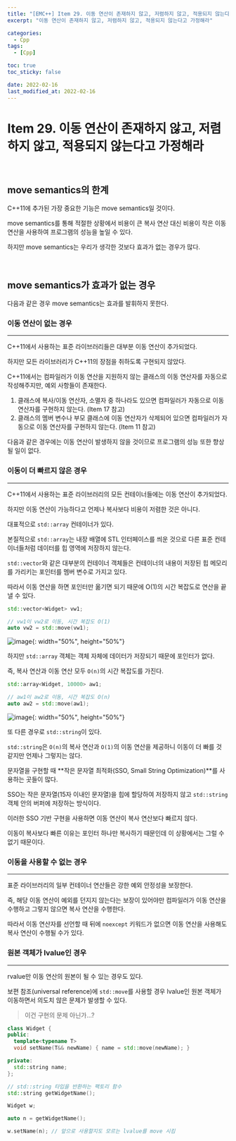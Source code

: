 ```yaml
---
title: "[EMC++] Item 29. 이동 연산이 존재하지 않고, 저렴하지 않고, 적용되지 않는다고 가정해라"
excerpt: "이동 연산이 존재하지 않고, 저렴하지 않고, 적용되지 않는다고 가정해라"

categories:
  - Cpp
tags:
  - [Cpp]

toc: true
toc_sticky: false

date: 2022-02-16
last_modified_at: 2022-02-16
---
```


# Item 29. 이동 연산이 존재하지 않고, 저렴하지 않고, 적용되지 않는다고 가정해라

<br>

## move semantics의 한계

C++11에 추가된 가장 중요한 기능은 move semantics일 것이다.

move semantics를 통해 적절한 상황에서 비용이 큰 복사 연산 대신 비용이 작은 이동 연산을 사용하여 프로그램의 성능을 높일 수 있다.

하지만 move semantics는 우리가 생각한 것보다 효과가 없는 경우가 많다.

<br>

## move semantics가 효과가 없는 경우

다음과 같은 경우 move semantics는 효과를 발휘하지 못한다.

### 이동 연산이 없는 경우
---
C++11에서 사용하는 표준 라이브러리들은 대부분 이동 연산이 추가되었다.

하지만 모든 라이브러리가 C++11의 장점을 취하도록 구현되지 않았다.

C++11에서는 컴파일러가 이동 연산을 지원하지 않는 클래스의 이동 연산자를 자동으로 작성해주지만, 예외 사항들이 존재한다.

1. 클래스에 복사/이동 연산자, 소멸자 중 하나라도 있으면 컴파일러가 자동으로 이동 연산자를 구현하지 않는다. (Item 17 참고)
2. 클래스의 멤버 변수나 부모 클래스에 이동 연산자가 삭제되어 있으면 컴파일러가 자동으로 이동 연산자를 구현하지 않는다. (Item 11 참고) 

다음과 같은 경우에는 이동 연산이 발생하지 않을 것이므로 프로그램의 성능 또한 향상될 일이 없다. 

### 이동이 더 빠르지 않은 경우
---
C++11에서 사용하는 표준 라이브러리의 모든 컨테이너들에는 이동 연산이 추가되었다.

하지만 이동 연산이 가능하다고 언제나 복사보다 비용이 저렴한 것은 아니다.

대표적으로 `std::array` 컨테이너가 있다.

본질적으로 `std::array`는 내장 배열에 STL 인터페이스를 씌운 것으로 다른 표준 컨테이너들처럼 데이터를 힙 영역에 저장하지 않는다.

`std::vector`와 같은 대부분의 컨테이너 객체들은 컨테이너의 내용이 저장된 힙 메모리를 가리키는 포인터를 멤버 변수로 가지고 있다.

따라서 이동 연산을 하면 포인터만 옮기면 되기 때문에 O(1)의 시간 복잡도로 연산을 끝낼 수 있다. 

```cpp
std::vector<Widget> vw1;

// vw1이 vw2로 이동, 시간 복잡도 O(1)
auto vw2 = std::move(vw1);
```

![image](https://user-images.githubusercontent.com/34677157/154296372-71c6a3b6-5467-46db-939e-a728e9048b90.png){: width="50%", height="50%"}

하지만 `std::array` 객체는 객체 자체에 데이터가 저장되기 때문에 포인터가 없다.

즉, 복사 연산과 이동 연산 모두 `O(n)`의 시간 복잡도를 가진다.

```cpp
std::array<Widget, 10000> aw1;

// aw1이 aw2로 이동, 시간 복잡도 O(n)
auto aw2 = std::move(aw1);
```

![image](https://user-images.githubusercontent.com/34677157/154296493-6a91373b-e4c2-4b6c-8b49-b34af8ff2669.png){: width="50%", height="50%"}

또 다른 경우로 `std::string`이 있다.

`std::string`은 `O(n)`의 복사 연산과 `O(1)`의 이동 연산을 제공하니 이동이 더 빠를 것 같지만 언제나 그렇지는 않다.

문자열을 구현할 때 **작은 문자열 최적화(SSO, Small String Optimization)**를 사용하는 곳들이 많다.

SSO는 작은 문자열(15자 이내인 문자열)을 힙에 할당하여 저장하지 않고 `std::string` 객체 안의 버퍼에 저장하는 방식이다.

이러한 SSO 기반 구현을 사용하면 이동 연산이 복사 연산보다 빠르지 않다.

이동이 복사보다 빠른 이유는 포인터 하나만 복사하기 때문인데 이 상황에서는 그럴 수 없기 때문이다.

### 이동을 사용할 수 없는 경우
---
표준 라이브러리의 일부 컨테이너 연산들은 강한 예외 안정성을 보장한다.

즉, 해당 이동 연산이 예외를 던지지 않는다는 보장이 있어야만 컴파일러가 이동 연산을 수행하고 그렇지 않으면 복사 연산을 수행한다.

따라서 이동 연산자를 선언할 때 뒤에 `noexcept` 키워드가 없으면 이동 연산을 사용해도 복사 연산이 수행될 수가 있다.

### 원본 객체가 lvalue인 경우
---
rvalue만 이동 연산의 원본이 될 수 있는 경우도 있다.

보편 참조(universal reference)에 `std::move`를 사용할 경우 lvalue인 원본 객체가 이동하면서 의도치 않은 문제가 발생할 수 있다.

> 이건 구현의 문제 아닌가...?

```cpp
class Widget {
public:
  template<typename T>
  void setName(T&& newName) { name = std::move(newName); }

private:
  std::string name;
};

// std::string 타입을 반환하는 팩토리 함수
std::string getWidgetName();

Widget w;

auto n = getWidgetName();

w.setName(n); // 앞으로 사용할지도 모르는 lvalue를 move 시킴
```

<br>